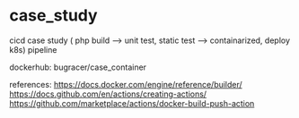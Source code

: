 # case_study
cicd case study
( php build --> unit test, static test --> containarized, deploy k8s) pipeline

dockerhub: 
bugracer/case_container

references: 
https://docs.docker.com/engine/reference/builder/
https://docs.github.com/en/actions/creating-actions/
https://github.com/marketplace/actions/docker-build-push-action
